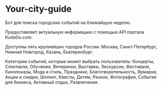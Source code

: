 # Your-city-guide
Бот для поиска городских событий на ближайшую неделю.

Предоставляет актуальную информацию с помощью API портала KudaGo.com.

Доступны пять крупнейших городов России: Москва, Санкт-Петербург, Нижний Новгород, Казань, Екатеринбург.

Категории событий, которые может выбрать пользователь: Концерты, Спектакли, Обучение, Вечеринки, Выставки, Экскурсии,
Фестивали, Кинопоказы, Мода и стиль, Праздники, Благотворительность, Ярмарки, Акции и скидки, Шопинг, Квесты, Детям,
Разное, Фотография, События для бизнеса, Активный отдых, Развлечения.

